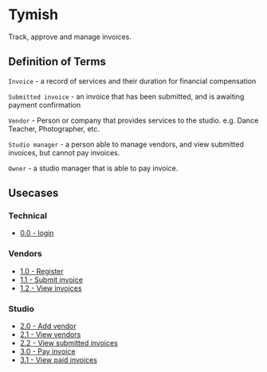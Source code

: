 # Tymish

Track, approve and manage invoices.

## Definition of Terms

`Invoice` - a record of services and their duration for financial compensation

`Submitted invoice` - an invoice that has been submitted, and is awaiting payment confirmation

`Vendor` - Person or company that provides services to the studio. e.g. Dance Teacher, Photographer, etc.

`Studio manager` - a person able to manage vendors, and view submitted invoices, but cannot pay invoices.

`Owner` - a studio manager that is able to pay invoice.

## Usecases

### Technical
* [0.0 - login](/usecases/0-0-login.md)

### Vendors
* [1.0 - Register](/usecases/1-0-register.md)
* [1.1 - Submit invoice](/usecases/1-1-submit-invoice.md)
* [1.2 - View invoices](/usecases/1-2-view-invoices.md)

### Studio
* [2.0 - Add vendor](/usecases/2-0-add-vendor.md)
* [2.1 - View vendors](/usecases/2-1-view-vendors.md)
* [2.2 - View submitted invoices](/usecases/2-2-view-submitted-invoices.md)
* [3.0 - Pay invoice](usecases/3-0-pay-invoice.md)
* [3.1 - View paid invoices](usecases/3-1-view-paid-invoices.md)